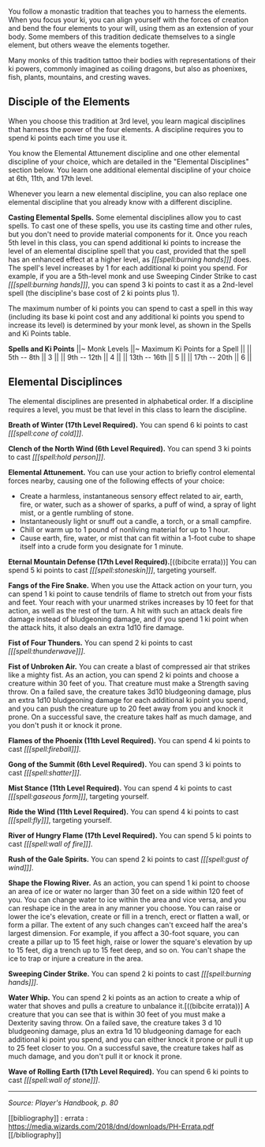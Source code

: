 You follow a monastic tradition that teaches you to harness the elements. When you focus your ki, you can align yourself with the forces of creation and bend the four elements to your will, using them as an extension of your body. Some members of this tradition dedicate themselves to a single element, but others weave the elements together.

Many monks of this tradition tattoo their bodies with representations of their ki powers, commonly imagined as coiling dragons, but also as phoenixes, fish, plants, mountains, and cresting waves.

## Disciple of the Elements

When you choose this tradition at 3rd level, you learn magical disciplines that harness the power of the four elements. A discipline requires you to spend ki points each time you use it.

You know the Elemental Attunement discipline and one other elemental discipline of your choice, which are detailed in the "Elemental Disciplines" section below. You learn one additional elemental discipline of your choice at 6th, 11th, and 17th level.

Whenever you learn a new elemental discipline, you can also replace one elemental discipline that you already know with a different discipline.

**Casting Elemental Spells.** Some elemental disciplines allow you to cast spells. To cast one of these spells, you use its casting time and other rules, but you don't need to provide material components for it. Once you reach 5th level in this class, you can spend additional ki points to increase the level of an elemental discipline spell that you cast, provided that the spell has an enhanced effect at a higher level, as *[[[spell:burning hands]]]* does. The spell's level increases by 1 for each additional ki point you spend. For example, if you are a 5th-level monk and use Sweeping Cinder Strike to cast *[[[spell:burning hands]]]*, you can spend 3 ki points to cast it as a 2nd-level spell (the discipline's base cost of 2 ki points plus 1).

The maximum number of ki points you can spend to cast a spell in this way (including its base ki point cost and any additional ki points you spend to increase its level) is determined by your monk level, as shown in the Spells and Ki Points table.

**Spells and Ki Points**
||~ Monk Levels ||~ Maximum Ki Points for a Spell ||
|| 5th -- 8th || 3 ||
|| 9th -- 12th || 4 ||
|| 13th -- 16th || 5 ||
|| 17th -- 20th || 6 ||

## Elemental Disciplinces

The elemental disciplines are presented in alphabetical order. If a discipline requires a level, you must be that level in this class to learn the discipline.

**Breath of Winter (17th Level Required).** You can spend 6 ki points to cast *[[[spell:cone of cold]]]*.

**Clench of the North Wind (6th Level Required).** You can spend 3 ki points to cast *[[[spell:hold person]]]*.

**Elemental Attunement.** You can use your action to briefly control elemental forces nearby, causing one of the following effects of your choice:
* Create a harmless, instantaneous sensory effect related to air, earth, fire, or water, such as a shower of sparks, a puff of wind, a spray of light mist, or a gentle rumbling of stone.
* Instantaneously light or snuff out a candle, a torch, or a small campfire.
* Chill or warm up to 1 pound of nonliving material for up to 1 hour.
* Cause earth, fire, water, or mist that can fit within a 1-foot cube to shape itself into a crude form you designate for 1 minute.

**Eternal Mountain Defense (17th Level Required).**[((bibcite errata))] You can spend 5 ki points to cast *[[[spell:stoneskin]]]*, targeting yourself.

**Fangs of the Fire Snake.** When you use the Attack action on your turn, you can spend 1 ki point to cause tendrils of flame to stretch out from your fists and feet. Your reach with your unarmed strikes increases by 10 feet for that action, as well as the rest of the turn. A hit with such an attack deals fire damage instead of bludgeoning damage, and if you spend 1 ki point when the attack hits, it also deals an extra 1d10 fire damage.

**Fist of Four Thunders.** You can spend 2 ki points to cast *[[[spell:thunderwave]]]*.

**Fist of Unbroken Air.** You can create a blast of compressed air that strikes like a mighty fist. As an action, you can spend 2 ki points and choose a creature within 30 feet of you. That creature must make a Strength saving throw. On a failed save, the creature takes 3d10 bludgeoning damage, plus an extra 1d10 bludgeoning damage for each additional ki point you spend, and you can push the creature up to 20 feet away from you and knock it prone. On a successful save, the creature takes half as much damage, and you don't push it or knock it prone.

**Flames of the Phoenix (11th Level Required).** You can spend 4 ki points to cast *[[[spell:fireball]]]*.

**Gong of the Summit (6th Level Required).** You can spend 3 ki points to cast *[[[spell:shatter]]]*.

**Mist Stance (11th Level Required).** You can spend 4 ki points to cast *[[[spell:gaseous form]]]*, targeting yourself.

**Ride the Wind (11th Level Required).** You can spend 4 ki points to cast *[[[spell:fly]]]*, targeting yourself.

**River of Hungry Flame (17th Level Required).** You can spend 5 ki points to cast *[[[spell:wall of fire]]]*.

**Rush of the Gale Spirits.** You can spend 2 ki points to cast *[[[spell:gust of wind]]]*.

**Shape the Flowing River.** As an action, you can spend 1 ki point to choose an area of ice or water no larger than 30 feet on a side within 120 feet of you. You can change water to ice within the area and vice versa, and you can reshape ice in the area in any manner you choose. You can raise or lower the ice's elevation, create or fill in a trench, erect or flatten a wall, or form a pillar. The extent of any such changes can't exceed half the area's largest dimension. For example, if you affect a 30-foot square, you can create a pillar up to 15 feet high, raise or lower the square's elevation by up to 15 feet, dig a trench up to 15 feet deep, and so on. You can't shape the ice to trap or injure a creature in the area.

**Sweeping Cinder Strike.** You can spend 2 ki points to cast *[[[spell:burning hands]]]*.

**Water Whip.** You can spend 2 ki points as an action to create a whip of water that shoves and pulls a creature to unbalance it.[((bibcite errata))] A creature that you can see that is within 30 feet of you must make a Dexterity saving throw. On a failed save, the creature takes 3 d 10 bludgeoning damage, plus an extra 1d 10 bludgeoning damage for each additional ki point you spend, and you can either knock it prone or pull it up to 25 feet closer to you. On a successful save, the creature takes half as much damage, and you don't pull it or knock it prone.

**Wave of Rolling Earth (17th Level Required).** You can spend 6 ki points to cast *[[[spell:wall of stone]]]*.

----

*Source: Player's Handbook, p. 80*


[[bibliography]]
: errata : https://media.wizards.com/2018/dnd/downloads/PH-Errata.pdf
[[/bibliography]]